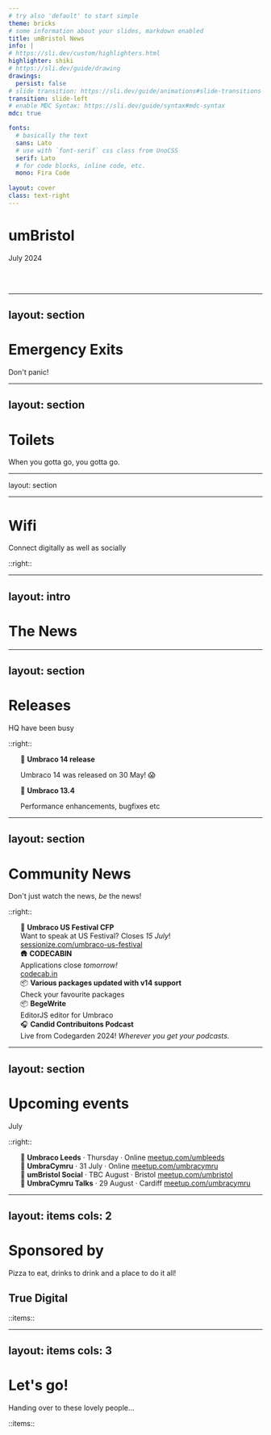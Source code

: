 ```yaml
---
# try also 'default' to start simple
theme: bricks
# some information about your slides, markdown enabled
title: umBristol News
info: |
# https://sli.dev/custom/highlighters.html
highlighter: shiki
# https://sli.dev/guide/drawing
drawings:
  persist: false
# slide transition: https://sli.dev/guide/animations#slide-transitions
transition: slide-left
# enable MDC Syntax: https://sli.dev/guide/syntax#mdc-syntax
mdc: true

fonts:
  # basically the text
  sans: Lato
  # use with `font-serif` css class from UnoCSS
  serif: Lato
  # for code blocks, inline code, etc.
  mono: Fira Code
  
layout: cover
class: text-right
---
```


<style>
  img.logo {
    max-width: 250px;
    margin: auto;
  }

  ul {
    list-style: none!important;
  }

</style>

# umBristol

July 2024

<br />
<br />

<!-- Set wifi credentials in /components/wifi.vue -->
<wifi size="100" />

---
layout: section
---

# Emergency Exits

Don't panic!

---
layout: section
---

# Toilets

When you gotta go, you gotta go.

---
layout: section

---

# Wifi

Connect digitally as well as socially

<wifi mode="text" />

::right::

<wifi mode="qr" />


---
layout: intro
---

# The News

---
layout: section
---

# Releases

HQ have been busy

::right::

<!-- https://our.umbraco.com/download/releases -->

<v-clicks>

- 🚀 **Umbraco 14 release**
  
  Umbraco 14 was released on 30 May! 😱
- 🚀 **Umbraco 13.4**
  
  Performance enhancements, bugfixes etc
  

</v-clicks>

---
layout: section
---

# Community News

Don't just watch the news, *be* the news!

::right::

<v-clicks>

- 🎪 **Umbraco US Festival CFP**<br />
  Want to speak at US Festival? Closes *15 July*!<br />
  [sessionize.com/umbraco-us-festival](https://sessionize.com/umbraco-us-festival/)
- 🛖 **CODECABIN**<br />
  Applications close *tomorrow!*<br />
  [codecab.in](https://codecab.in)
- 📦 **Various packages updated with v14 support**<br />
  Check your favourite packages
- 📦 **BegeWrite**<br />
  EditorJS editor for Umbraco
- 🎧 **Candid Contribuitons Podcast**<br />
  Live from Codegarden 2024! *Wherever you get your podcasts.*
</v-clicks>

---
layout: section
---

# Upcoming events
July

::right::

<v-clicks>

- 🦉 **Umbraco Leeds** &middot; Thursday &middot; Online
  [meetup.com/umbleeds](https://www.meetup.com/umbleeds/events/301981551)
- 🐲 **UmbraCymru** &middot; 31 July &middot; Online
  [meetup.com/umbracymru](https://www.meetup.com/umbracymru/events/298562637)
- 🦄 **umBristol Social** &middot; TBC August &middot; Bristol
  [meetup.com/umbristol](https://www.meetup.com/umbristol/)
- 🐲 **UmbraCymru Talks** &middot; 29 August &middot; Cardiff
  [meetup.com/umbracymru](https://www.meetup.com/umbracymru/events/298562625)
</v-clicks>

---
layout: items
cols: 2
---

# Sponsored by
Pizza to eat, drinks to drink and a place to do it all!

<!-- <img src="/images/true/logo.png" alt="True Logo" class="logo" /> -->

## True Digital

::items::

<person img="/images/true/rich.png" name="Rich McCloskey" />
<person img="/images/true/matt.jpg" name="Matt Sutherland" />

---
layout: items
cols: 3
---

# Let's go!
Handing over to these lovely people&hellip;

::items::

<person img="/images/true/sean.jpg" name="Sean Thorne" caption="Codegarden recap" />
<person img="/images/true/george.jpg" name="Georgina Bidder" caption="The Bittersweet Reality of Diabetes Tech" />
<person img="/images/true/matt.jpg" name="Matt Sutherland" caption="Fighting ghosts and monsters" />